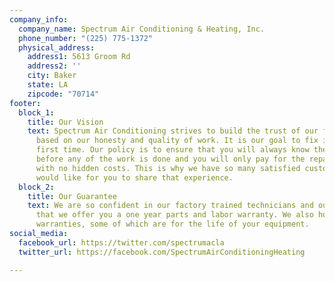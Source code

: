 ```yaml
---
company_info:
  company_name: Spectrum Air Conditioning & Heating, Inc.
  phone_number: "(225) 775-1372"
  physical_address:
    address1: 5613 Groom Rd
    address2: ''
    city: Baker
    state: LA
    zipcode: "70714"
footer:
  block_1:
    title: Our Vision
    text: Spectrum Air Conditioning strives to build the trust of our family of customers
      based on our honesty and quality of work. It is our goal to fix it right the
      first time. Our policy is to ensure that you will always know the cost of repairs
      before any of the work is done and you will only pay for the repairs you need
      with no hidden costs. This is why we have so many satisfied customers and we
      would like for you to share that experience.
  block_2:
    title: Our Guarantee
    text: We are so confident in our factory trained technicians and our quality products
      that we offer you a one year parts and labor warranty. We also honor all manufacturers'
      warranties, some of which are for the life of your equipment.
social_media:
  facebook_url: https://twitter.com/spectrumacla
  twitter_url: https://facebook.com/SpectrumAirConditioningHeating

---
```

